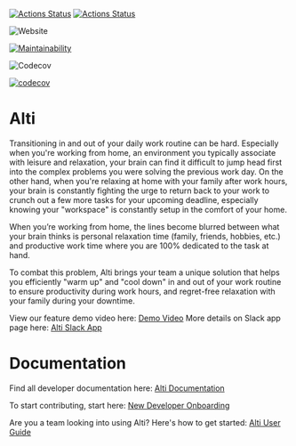 [![Actions Status](https://github.com/cse112-sp20/CSE112-Alti/workflows/Build%20non-master%20branches/badge.svg)](https://github.com/cse112-sp20/CSE112-Alti/actions)
[![Actions Status](https://github.com/cse112-sp20/CSE112-Alti/workflows/Build%20and%20Deploy/badge.svg)](https://github.com/cse112-sp20/CSE112-Alti/actions)

![Website](https://img.shields.io/website?down_color=red&down_message=offline&label=Alti&logo=firebase&up_color=green&up_message=online&url=https%3A%2F%2Fus-central1-altitest-5f53d.cloudfunctions.net)

[![Maintainability](https://api.codeclimate.com/v1/badges/e27516f1060f29ef7ccb/maintainability)](https://codeclimate.com/github/cse112-sp20/CSE112-Alti/maintainability)

![Codecov](https://img.shields.io/codecov/c/github/cse112-sp20/CSE112-Alti?label=master%20codecov&logo=codecov&token=NT94ZROVG7)

[![codecov](https://codecov.io/gh/cse112-sp20/CSE112-Alti/branch/master/graph/sunburst.svg?token=NT94ZROVG7)](https://codecov.io/gh/cse112-sp20/CSE112-Alti)

# Alti
Transitioning in and out of your daily work routine can be hard. Especially when you're working from home, an environment you typically associate with leisure and relaxation, your brain can find it difficult to jump head first into the complex problems you were solving the previous work day. On the other hand, when you're relaxing at home with your family after work hours, your brain is constantly fighting the urge to return back to your work to crunch out a few more tasks for your upcoming deadline, especially knowing your "workspace" is constantly setup in the comfort of your home.

When you’re working from home, the lines become blurred between what your brain thinks is personal relaxation time (family, friends, hobbies, etc.) and productive work time where you are 100% dedicated to the task at hand.

To combat this problem, Alti brings your team a unique solution that helps you efficiently "warm up" and "cool down" in and out of your work routine to ensure productivity during work hours, and regret-free relaxation with your family during your downtime.


View our feature demo video here: [Demo Video](https://www.notion.so/Feature-Demo-Video-0a8adc350cf34b45a1eff6c7ab093de3)
More details on Slack app page here: [Alti Slack App](https://slack.com/apps/A012W8N2L4B-alti)

# Documentation
Find all developer documentation here: [Alti Documentation](https://www.notion.so/Alti-Documentation-cafbc1ccc0a24833bc277c906625948f)

To start contributing, start here: [New Developer Onboarding](https://www.notion.so/New-Developer-Onboarding-39e5d50ca55b475190ca853566c48089)

Are you a team looking into using Alti? Here's how to get started: [Alti User Guide](https://www.notion.so/New-Alti-User-Guide-1e79c57cdb8246ac8efb839a536d53d9)
